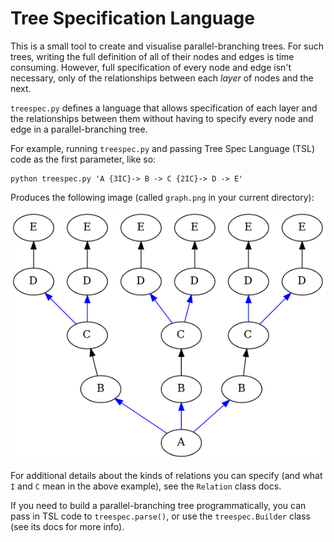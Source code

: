 # Tree Specification Language

This is a small tool to create and visualise parallel-branching trees. For such
trees, writing the full definition of all of their nodes and edges is time
consuming. However, full specification of every node and edge isn't necessary,
only of the relationships between each *layer* of nodes and the next.

`treespec.py` defines a language that allows specification of each layer and the
relationships between them without having to specify every node and edge in a
parallel-branching tree.

For example, running `treespec.py` and passing Tree Spec Language (TSL) code as
the first parameter, like so:

    python treespec.py 'A {3IC}-> B -> C {2IC}-> D -> E'

Produces the following image (called `graph.png` in your current directory):

![Basic parallel branchin tree](img/basic-parallel-branching-tree.png)

For additional details about the kinds of relations you can specify (and what
`I` and `C` mean in the above example), see the `Relation` class docs.

If you need to build a parallel-branching tree programmatically, you can pass in
TSL code to `treespec.parse()`, or use the `treespec.Builder` class (see its
docs for more info).

